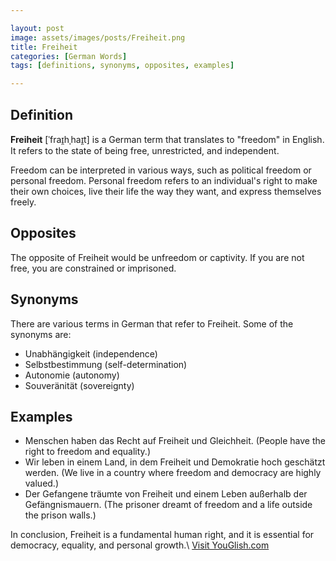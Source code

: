 ```yaml
---

layout: post
image: assets/images/posts/Freiheit.png
title: Freiheit
categories: [German Words]
tags: [definitions, synonyms, opposites, examples]

---
```


## Definition

**Freiheit** [ˈfraɪ̯hˌhaɪ̯t] is a German term that translates to "freedom" in English. It refers to the state of being free, unrestricted, and independent.

Freedom can be interpreted in various ways, such as political freedom or personal freedom. Personal freedom refers to an individual's right to make their own choices, live their life the way they want, and express themselves freely.

## Opposites

The opposite of Freiheit would be unfreedom or captivity. If you are not free, you are constrained or imprisoned.

## Synonyms

There are various terms in German that refer to Freiheit. Some of the synonyms are:

- Unabhängigkeit (independence)
- Selbstbestimmung (self-determination)
- Autonomie (autonomy)
- Souveränität (sovereignty)

## Examples

- Menschen haben das Recht auf Freiheit und Gleichheit. (People have the right to freedom and equality.)
- Wir leben in einem Land, in dem Freiheit und Demokratie hoch geschätzt werden. (We live in a country where freedom and democracy are highly valued.)
- Der Gefangene träumte von Freiheit und einem Leben außerhalb der Gefängnismauern. (The prisoner dreamt of freedom and a life outside the prison walls.) 

In conclusion, Freiheit is a fundamental human right, and it is essential for democracy, equality, and personal growth.\ <a id="yg-widget-0" class="youglish-widget" data-query="Freiheit" data-lang="german" data-components="8412" data-auto-start="0" data-bkg-color="theme_light" data-title="How%20to%20pronounce%20Freiheit%20in%20German"  rel="nofollow" href="https://youglish.com">Visit YouGlish.com</a><script async src="https://youglish.com/public/emb/widget.js" charset="utf-8"></script>